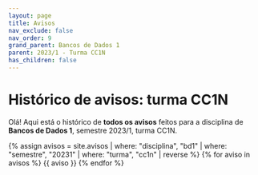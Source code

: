 ```yaml
---
layout: page
title: Avisos
nav_exclude: false
nav_order: 9
grand_parent: Bancos de Dados 1
parent: 2023/1 - Turma CC1N
has_children: false
---
```


# Histórico de avisos: turma CC1N

Olá! Aqui está o histórico de **todos os avisos** feitos para a
disciplina de **Bancos de Dados 1**, semestre 2023/1, turma CC1N.

{% assign avisos = site.avisos
     | where: "disciplina", "bd1"
     | where: "semestre", "20231" 
     | where: "turma", "cc1n"
     | reverse  %}
{% for aviso in avisos %}
{{ aviso }}
{% endfor %}
